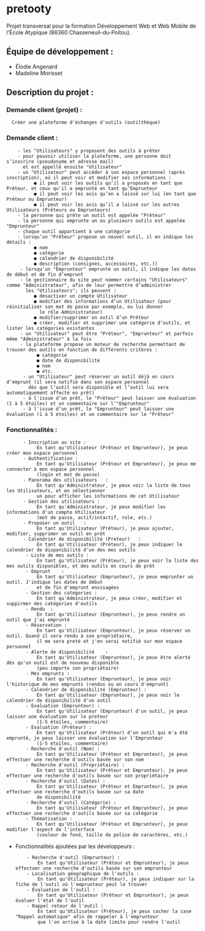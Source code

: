 # pretooty
Projet transversal pour la formation Développement Web et Web Mobile de l'École Atypique (86360 Chasseneuil-du-Poitou).


## Équipe de développement :
  - Élodie Angenard
  - Madeline Morisset


## Description du projet : 
  ### Demande client (projet) : 
      Créer une plateforme d'échanges d'outils (outilthèque)

  ### Demande client :  
     
        - les "Utilisateurs" y proposent des outils à prêter
        - pour pouvoir utiliser la plateforme, une personne doit s’inscrire (pseudonyme et adresse mail)
          et est appellé ensuite "Utilisateur"
        - un "Utilisateur" peut accéder à son espace personnel (après inscription), où il peut voir et modifier ses informations :
              ● il peut voir les outils qu’il a proposés en tant que Prêteur, et ceux qu'il a emprunté en tant qu’Emprunteur
              ● il peut voir les avis qu’on a laissé sur lui (en tant que Prêteur ou Emprunteur)
              ● il peut voir les avis qu’il a laissé sur les autres Utilisateurs (Prêteurs ou Emprunteurs)
        - la personne qui prête un outil est appelée "Prêteur"
        - la personne qui emprunte un ou plusieurs outils est appelée "Emprunteur"
        - chaque outil appartient à une catégorie
        - lorsqu’un "Prêteur" propose un nouvel outil, il en indique les détails :
              ● nom
              ● catégorie
              ● calendrier de disponibilité
              ● description (consignes, accessoires, etc.))
         - lorsqu'un "Emprunteur" emprunte un outil, il indique les dates de début et de fin d’emprunt
         - le gestionnaire du site peut nommer certains "Utilisateurs" comme "Administrateur", afin de leur permettre d’administrer 
           les "Utilisateurs"; ils peuvent : 
              ●	désactiver un compte Utilisateur
              ●	modifier des informations d’un Utilisateur (pour réinitialiser son mot de passe par exemple, ou lui donner 
                le rôle Administrateur)
              ●	modifier/supprimer un outil d’un Prêteur
              ●	créer, modifier et supprimer une catégorie d’outils, et lister les catégories existantes
         - un "Utilisateur" peut être "Prêteur", "Emprunteur" et parfois même "Administrateur" à la fois
         - la plateforme propose un moteur de recherche permettant de trouver des outils en fonction de différents critères :
               ● catégorie
               ● date de disponibilité
               ● nom
               ● etc.
          - un "Utilisateur" peut réserver un outil déjà en cours d’emprunt (il sera notifié dans son espace personnel 
            dès que l’outil sera disponible et l’outil lui sera automatiquement affecté en prêt)
          - à l'issue d’un prêt, le "Prêteur" peut laisser une évaluation (1 à 5 étoiles) et un commentaire sur l’"Emprunteur"
          - à l'issue d’un prêt, le "Emprunteur" peut laisser une évaluation (1 à 5 étoiles) et un commentaire sur le "Prêteur"
                      
  ### Fonctionnalités : 
          
          - Inscription au site :	
               En tant qu'Utilisateur (Prêteur et Emprunteur), je peux créer mon espace personnel
          - Authentification : 
               En tant qu'Utilisateur (Prêteur et Emprunteur), je peux me connecter à mon espace personnel 
               (login et mot de passe)
          - Panorama des utilisateurs	: 
               En tant qu'Administrateur, je peux voir la liste de tous les Utilisateurs, et en sélectionner 
               un pour afficher les informations de cet Utilisateur
          - Gestion des utilisateurs : 
               En tant qu'Administrateur, je peux modifier les informations d'un compte Utilisateur 
               (mot de passe, actif/intactif, role, etc.)
          - Proposer un outil	: 
               En tant qu'Utilisateur (Prêteur), je peux ajouter, modifier, supprimer un outil en prêt
          - Calendrier de disponibilité (Preteur)	: 
               En tant qu'Utilisateur (Prêteur), je peux indiquer le calendrier de disponibilité d'un des mes outils
           - Liste de mes outils :	
               En tant qu'Utilisateur (Prêteur), je peux voir la liste des mes outils disponibles, et des outils en cours de prêt
           - Emprunt	: 
               En tant qu'Utilisateur (Emprunteur), je peux emprunter un outil. J'indique les dates de début 
               et de fin d'emprunt envisagées
           - Gestion des catégories : 
               En tant qu'Administrateur, je peux créer, modifier et suppirmer des catégories d'outils
           - Rendu	: 
               En tant qu'Utilisateur (Emprunteur), je peux rendre un outil que j'ai emprunté
           - Réservation :	
               En tant qu'Utilisateur (Emprunteur), je peux réserver un outil. Quand il sera rendu à son propriétaire, 
               il me sera preté et j'en serai notifié sur mon espace personnel
           - Alerte de disponibilité	: 
               En tant qu'Utilisateur (Emprunteur), je peux être alerté dès qu'un outil est de nouveau disponible 
               (peu importe son propriétaire)
           - Mes emprunts : 
               En tant qu'Utilisateur (Emprunteur), je peux voir l'historique de mes emprunts (rendus ou en cours d'emprunt)
           - Calendrier de disponibilité (Emprunteur) : 
               En tant qu'Utilisateur (Emprunteur), je peux voir le calendrier de disponibilité d'un outil
           - Evaluation (Emprunteur) :	
               En tant qu'Utilisateur (Emprunteur) d'un outil, je peux laisser une évaluation sur le preteur 
               (1-5 étoiles, commentaire)
           - Evaluation (Prêteur) : 
               En tant qu'Utilisateur (Prêteur) d'un outil qui m'a été emprunté, je peux laisser une évaluation sur l'Emprunteur 
               (1-5 étoiles, commentaire)
           - Recherche d'outil (Nom) :	
               En tant qu'Utilisateur (Prêteur et Emprunteur), je peux effectuer une recherche d'outils basée sur son nom
           - Recherche d'outil (Propriétaire) : 
               En tant qu'Utilisateur (Prêteur et Emprunteur), je peux effectuer une recherche d'outils basée sur son propriétaire
           - Recherche d'outil (Dates) :	
               En tant qu'Utilisateur (Prêteur et Emprunteur), je peux effectuer une recherche d'outils basée sur sa date 
               de disponibilité
           - Recherche d'outil (Catégorie) :	
               En tant qu'Utilisateur (Prêteur et Emprunteur), je peux effectuer une recherche d'outils basée sur sa catégorie
           - Thématisation :	
               En tant qu'Utilisateur (Prêteur et Emprunteur), je peux modifier l'aspect de l'interface 
               (couleur de fond, taille de police de caractères, etc.)
                      
  - Fonctionnalités ajoutées par les développeurs :
 
            - Recherche d'outil (Emprunteur) : 
                En tant qu'Utilisateur (Prêteur et Emprunteur), je peux effectuer une recherche d'outils basée sur son emprunteur
            - Localisation géographique de l'outils :	
                En tant qu'Utilisateur (Prêteur), je peux indiquer sur la fiche de l'outil où l'emprunteur peut le trouver
            - Évaluation de l'outil :	
                En tant qu'Utilisateur (Prêteur et Emprunteur), je peux évaluer l'état de l'outil
            - Rappel retour de l'outil : 
                En tant qu'Utilisateur (Prêteur), je peux cocher la case "Rappel automatique" afin de rappeler à l'emprunteur 
                que l'on arrive à la date limite pour rendre l'outil
      
